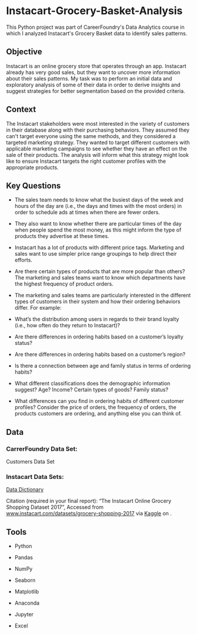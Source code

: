 # Instacart-Grocery-Basket-Analysis

This Python project was part of CareerFoundry's Data Analytics course in which I 
analyzed Instacart's Grocery Basket data to identify sales patterns.

## Objective

Instacart is an online grocery store that operates through an app. Instacart already has very good sales, 
but they want to uncover more information about their sales patterns. 
My task was to perform an initial data and exploratory analysis of some of their data in order to derive 
insights and suggest strategies for better segmentation based on the provided criteria.

## Context 

The Instacart stakeholders were most interested in the variety of customers in their database along with their purchasing behaviors. They assumed they can't target everyone using the same methods, and they considered a targeted marketing strategy. They wanted to target different customers with applicable marketing campaigns to see whether they have an effect on the sale of their products. The analysis will inform what this strategy might look like to ensure Instacart targets the right customer profiles with the appropriate products.

## Key Questions

<ul><li>The sales team needs to know what the busiest days of the week and hours of the day are (i.e., the days and times with the most orders) in order to schedule ads at times when there are fewer orders.</li></ul>
<ul><li>They also want to know whether there are particular times of the day when people spend the most money, as this might inform the type of products they advertise at these times.</li></ul>
<ul><li>Instacart has a lot of products with different price tags. Marketing and sales want to use simpler price range groupings to help direct their efforts.</li></ul>
<ul><li>Are there certain types of products that are more popular than others? The marketing and sales teams want to know which departments have the highest frequency of product orders.</li></ul>
<ul><li>The marketing and sales teams are particularly interested in the different types of customers in their system and how their ordering behaviors differ. For example:
</li></ul>
    <ul><li>What’s the distribution among users in regards to their brand loyalty (i.e.,   how often do they return to Instacart)?</li></ul>
    <ul><li>Are there differences in ordering habits based on a customer’s loyalty status?</li></ul>
    <ul><li>Are there differences in ordering habits based on a customer’s region?
</li></ul>
<ul><li>Is there a connection between age and family status in terms of ordering
habits?</li></ul>
<ul><li>What different classifications does the demographic information suggest?
Age? Income? Certain types of goods? Family status?</li></ul>
<ul><li>What differences can you find in ordering habits of different customer
profiles? Consider the price of orders, the frequency of orders, the products customers are ordering, and anything else you can think of.
</li></ul>

## Data

### CarrerFoundry Data Set:
Customers Data Set

### Instacart Data Sets:

[Data Dictionary](https://gist.github.com/jeremystan/c3b39d947d9b88b3ccff3147dbcf6c6b)

Citation (required in your final report): “The Instacart Online Grocery Shopping
Dataset 2017”, Accessed from www.instacart.com/datasets/grocery-shopping-2017 via [Kaggle](https://www.kaggle.com/datasets/psparks/instacart-market-basket-analysis) on <date>.


## Tools

<ul><li>Python</li></ul>
<ul><li>Pandas</li></ul> 
<ul><li>NumPy</li></ul>
<ul><li>Seaborn</li></ul>
<ul><li>Matplotlib</li></ul>
<ul><li>Anaconda</li></ul>
<ul><li>Jupyter</li></ul>
<ul><li>Excel</li></ul>
